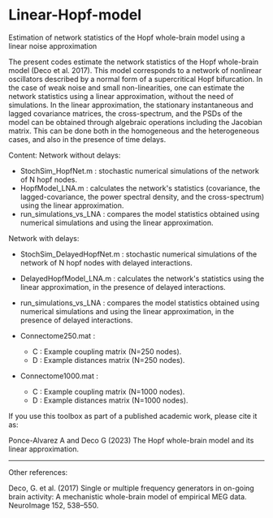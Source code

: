 # Linear-Hopf-model
Estimation of network statistics of the Hopf whole-brain model using a linear noise approximation

The present codes estimate the network statistics of the Hopf whole-brain model (Deco et al. 2017). This model corresponds to a network of nonlinear oscillators described by a normal form of a supercritical Hopf bifurcation. In the case of weak noise and small non-linearities, one can estimate the network statistics using a linear approximation, without the need of simulations. In the linear approximation, the stationary instantaneous and lagged covariance matrices, the cross-spectrum, and the PSDs of the model can be obtained through algebraic operations including the Jacobian matrix. This can be done both in the homogeneous and the heterogeneous cases, and also in the presence of time delays.

Content:
Network without delays:
- StochSim_HopfNet.m : stochastic numerical simulations of the network of N hopf nodes.
- HopfModel_LNA.m :  calculates the network's statistics (covariance, the lagged-covariance, the power spectral density, and the cross-spectrum) using the linear approximation.
- run_simulations_vs_LNA : compares the model statistics obtained using numerical simulations and using the linear approximation.

Network with delays:
- StochSim_DelayedHopfNet.m : stochastic numerical simulations of the network of N hopf nodes with delayed interactions.
- DelayedHopfModel_LNA.m :  calculates the network's statistics using the linear approximation, in the presence of delayed interactions.
- run_simulations_vs_LNA : compares the model statistics obtained using numerical simulations and using the linear approximation, in the presence of delayed interactions.

- Connectome250.mat : 
	- C :  Example coupling matrix (N=250 nodes).
	- D :  Example distances matrix (N=250 nodes).

 - Connectome1000.mat : 
	- C :  Example coupling matrix (N=1000 nodes).
	- D :  Example distances matrix (N=1000 nodes).

If you use this toolbox as part of a published academic work, please cite it as:

Ponce-Alvarez A and Deco G (2023) The Hopf whole-brain model and its linear approximation.

-----------------
Other references:

Deco, G. et al. (2017) Single or multiple frequency generators in on-going brain activity: A mechanistic whole-brain model of empirical MEG data. NeuroImage 152, 538–550.
